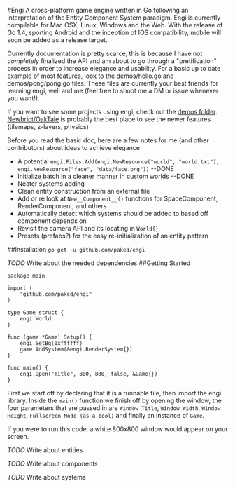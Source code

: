 #Engi 
A cross-platform game engine written in Go following an interpretation of the Entity Component System paradigm. Engi is currently compilable for Mac OSX, Linux, Windows and the Web. With the release of Go 1.4, sporting Android and the inception of IOS compatibility, mobile will soon be added as a release target.

Currently documentation is pretty scarce, this is because I have not *completely* finalized the API and am about to go through a "pretification" process in order to increase elegance and usability. For a basic up to date example of most features, look to the demos/hello.go and demos/pong/pong.go files. These files are currently your best friends for learning engi, well and me (feel free to shoot me a DM or issue whenever you want!).

If you want to see some projects using engi, check out the [demos folder](http://https://github.com/paked/engi/tree/master/demos). [Newbrict/OakTale](https://github.com/Newbrict/OakTale) is probably the best place to see the newer features (tilemaps, z-layers, physics)

Before you read the basic doc, here are a few notes for me (and other contributors) about ideas to achieve elegance

* A potential ```engi.Files.Add(engi.NewResource("world", "world.txt"), engi.NewResource("face", "data/face.png"))``` --DONE
* Initialize batch in a cleaner manner in custom worlds --DONE
* Neater systems adding
* Clean entity construction from an external file
* Add or re look at ```New__Component__()``` functions for SpaceComponent, RenderComponent, and others
* Automatically detect which systems should be added to based off component depends on
* Revisit the camera API and its locating in ```World{}```
* Presets (prefabs?) for the easy re-initialization of an entity pattern

##Installation
```go get -u github.com/paked/engi```

*TODO* Write about the needed dependencies
##Getting Started
```
package main
   
import (
	"github.com/paked/engi"
)

type Game struct {
	engi.World
}

func (game *Game) Setup() {
	engi.SetBg(0xffffff)
	game.AddSystem(&engi.RenderSystem{})
}

func main() {
	engi.Open("Title", 800, 800, false, &Game{})
}

```

First we start off by declaring that it is a runnable file, then import the engi library. Inside the ```main()``` function we finish off by opening the window, the four parameters that are passed in are ```Window Title```, ```Window Width```, ```Window Height```, ```Fullscreen Mode (as a bool)``` and finally an instance of ```Game```.

If you were to run this code, a white 800x800 window would appear on your screen.


*TODO* Write about entities

*TODO* Write about components

*TODO* Write about systems





